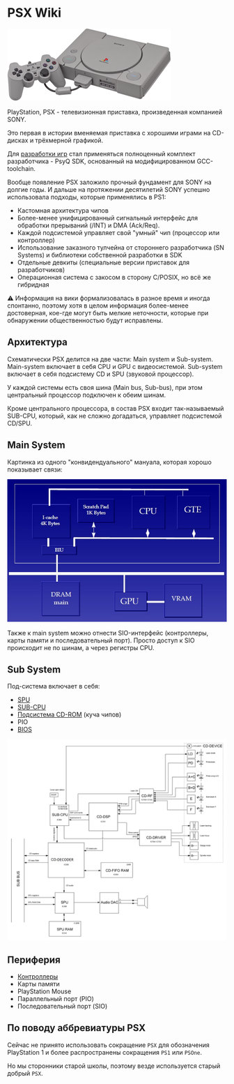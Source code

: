 # PSX Wiki

![PSX-Console-wController_small](/wiki/imgstore/PSX-Console-wController_small.png)

PlayStation, PSX - телевизионная приставка, произведенная компанией SONY.

Это первая в истории вменяемая приставка с хорошими играми на CD-дисках и трёхмерной графикой.

Для [разработки игр](sdk.md) стал применяться полноценный комплект разработчика - PsyQ SDK, основанный на модифицированном GCC-toolchain.

Вообще появление PSX заложило прочный фундамент для SONY на долгие годы. И дальше на протяжении десятилетий SONY успешно использовала подходы, которые применялись в PS1:
- Кастомная архитектура чипов
- Более-менее унифицированный сигнальный интерфейс для обработки прерываний (/INT) и DMA (Ack/Req).
- Каждой подсистемой управляет свой "умный" чип (процессор или контроллер)
- Использование заказного тулчейна от стороннего разработчика (SN Systems) и библиотеки собственной разработки в SDK
- Отдельные девкиты (специальные версии приставок для разработчиков)
- Операционная система с закосом в сторону C/POSIX, но всё же гибридная

:warning: Информация на вики формализовалась в разное время и иногда спонтанно, поэтому хотя в целом информация более-менее достоверная, кое-где могут быть мелкие неточности, которые при обнаружении общественностью будут исправлены.

## Архитектура

Схематически PSX делится на две части: Main system и Sub-system. Main-system включает в себя CPU и GPU с видеосистемой. Sub-system включает в себя подсистему CD и SPU (звуковой процессор).

У каждой системы есть своя шина (Main bus, Sub-bus), при этом центральный процессор подключен к обеим шинам.

Кроме центрального процессора, в состав PSX входит так-называемый SUB-CPU, который, как не сложно догадаться, управляет подсистемой CD/SPU.

## Main System

Картинка из одного "конвидендуального" мануала, которая хорошо показывает связи:

![Psx_main_system](/wiki/imgstore/Psx_main_system.jpg)

Также к main system можно отнести SIO-интерфейс (контроллеры, карты памяти и последовательный порт). Просто доступ к SIO происходит не по шинам, а через регистры CPU.

## Sub System

Под-система включает в себя:

- [SPU](spu.md)
- [SUB-CPU](subcpu.md)
- [Подсистема CD-ROM](cd.md) (куча чипов)
- PIO
- [BIOS](bios.md)

![Subsystem](/wiki/imgstore/Subsystem.jpg)

## Периферия

- [Контроллеры](controller.md)
- Карты памяти
- PlayStation Mouse
- Параллельный порт (PIO)
- Последовательный порт (SIO)

## По поводу аббревиатуры PSX

Сейчас не принято использовать сокращение `PSX` для обозначения PlayStation 1 и более распространены сокращения `PS1` или `PSOne`.

Но мы сторонники старой школы, поэтому везде используется старый добрый `PSX`.
